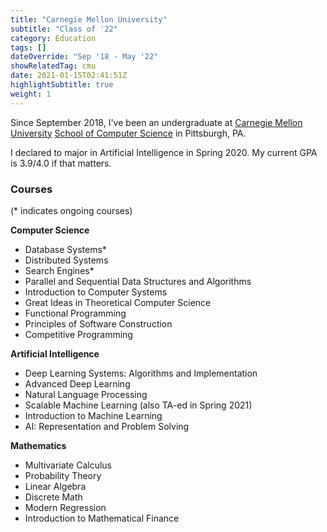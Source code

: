 ```yaml
---
title: "Carnegie Mellon University"
subtitle: "Class of '22"
category: Education
tags: []
dateOverride: "Sep '18 - May '22"
showRelatedTag: cmu
date: 2021-01-15T02:41:51Z
highlightSubtitle: true
weight: 1
---
```


Since September 2018, I've been an undergraduate at [Carnegie Mellon University](https://www.cmu.edu/) [School of Computer Science](https://www.cs.cmu.edu/) in Pittsburgh, PA.

I declared to major in Artificial Intelligence in Spring 2020. My current GPA is 3.9/4.0 if that matters.

### Courses

(* indicates ongoing courses)

**Computer Science**
- Database Systems*
- Distributed Systems
- Search Engines*
- Parallel and Sequential Data Structures and Algorithms
- Introduction to Computer Systems
- Great Ideas in Theoretical Computer Science
- Functional Programming
- Principles of Software Construction
- Competitive Programming

**Artificial Intelligence**
- Deep Learning Systems: Algorithms and Implementation
- Advanced Deep Learning
- Natural Language Processing
- Scalable Machine Learning (also TA-ed in Spring 2021)
- Introduction to Machine Learning
- AI: Representation and Problem Solving

**Mathematics**
- Multivariate Calculus
- Probability Theory
- Linear Algebra
- Discrete Math
- Modern Regression
- Introduction to Mathematical Finance
